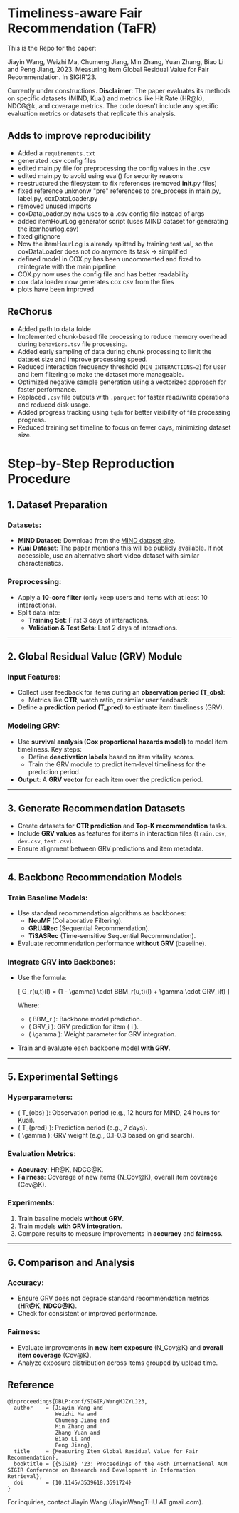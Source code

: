# Timeliness-aware Fair Recommendation (TaFR)

This is the Repo for the paper:

Jiayin Wang, Weizhi Ma, Chumeng Jiang, Min Zhang, Yuan Zhang, Biao Li and Peng Jiang, 2023. Measuring Item Global Residual Value for Fair Recommendation. In SIGIR'23.

Currently under constructions.
**Disclaimer**: The paper evaluates its methods on specific datasets (MIND, Kuai) and metrics like Hit Rate (HR@k), NDCG@k, and coverage metrics. The code doesn't include any specific evaluation metrics or datasets that replicate this analysis.

## Adds to improve reproducibility
- Added a `requirements.txt`
- generated .csv config files
- edited main.py file for preprocessing the config values in the .csv
- edited main.py to avoid using eval() for security reasons
- reestructured the filesystem to fix references (removed __init__.py files)
- fixed reference unknonw "pre" references to pre_process in main.py, label.py, coxDataLoader.py 
- removed unused imports
- coxDataLoader.py now uses to a .csv config file instead of args
- added itemHourLog generator script (uses MIND dataset for generating the itemhourlog.csv)
- fixed gitignore
- Now the itemHourLog is already splitted by training test val, so the coxDataLoader does not do anymore its task -> simplified
- defined model in COX.py has been uncommented and fixed to reintegrate with the main pipeline
- COX.py now uses the config file and has better readability
- cox data loader now generates cox.csv from the files 
- plots have been improved

## ReChorus
- Added path to data folde
- Implemented chunk-based file processing to reduce memory overhead during `behaviors.tsv` file processing.
- Added early sampling of data during chunk processing to limit the dataset size and improve processing speed.
- Reduced interaction frequency threshold (`MIN_INTERACTIONS=2`) for user and item filtering to make the dataset more manageable.
- Optimized negative sample generation using a vectorized approach for faster performance.
- Replaced `.csv` file outputs with `.parquet` for faster read/write operations and reduced disk usage.
- Added progress tracking using `tqdm` for better visibility of file processing progress.
- Reduced training set timeline to focus on fewer days, minimizing dataset size.


# Step-by-Step Reproduction Procedure

## 1. Dataset Preparation

### Datasets:
- **MIND Dataset**: Download from the [MIND dataset site](https://msnews.github.io/).
- **Kuai Dataset**: The paper mentions this will be publicly available. If not accessible, use an alternative short-video dataset with similar characteristics.

### Preprocessing:
- Apply a **10-core filter** (only keep users and items with at least 10 interactions).
- Split data into:
  - **Training Set**: First 3 days of interactions.
  - **Validation & Test Sets**: Last 2 days of interactions.

---

## 2. Global Residual Value (GRV) Module

### Input Features:
- Collect user feedback for items during an **observation period (T_obs)**:
  - Metrics like **CTR**, watch ratio, or similar user feedback.
- Define a **prediction period (T_pred)** to estimate item timeliness (GRV).

### Modeling GRV:
- Use **survival analysis (Cox proportional hazards model)** to model item timeliness. Key steps:
  - Define **deactivation labels** based on item vitality scores.
  - Train the GRV module to predict item-level timeliness for the prediction period.
- **Output**: A **GRV vector** for each item over the prediction period.

---

## 3. Generate Recommendation Datasets

- Create datasets for **CTR prediction** and **Top-K recommendation** tasks.
- Include **GRV values** as features for items in interaction files (`train.csv`, `dev.csv`, `test.csv`).
- Ensure alignment between GRV predictions and item metadata.

---

## 4. Backbone Recommendation Models

### Train Baseline Models:
- Use standard recommendation algorithms as backbones:
  - **NeuMF** (Collaborative Filtering).
  - **GRU4Rec** (Sequential Recommendation).
  - **TiSASRec** (Time-sensitive Sequential Recommendation).
- Evaluate recommendation performance **without GRV** (baseline).

### Integrate GRV into Backbones:
- Use the formula:

  \[
  G_r(u,t)(I) = (1 - \gamma) \cdot BBM_r(u,t)(I) + \gamma \cdot GRV_i(t)
  \]

  Where:
  - \( BBM_r \): Backbone model prediction.
  - \( GRV_i \): GRV prediction for item \( i \).
  - \( \gamma \): Weight parameter for GRV integration.

- Train and evaluate each backbone model **with GRV**.

---

## 5. Experimental Settings

### Hyperparameters:
- \( T_{obs} \): Observation period (e.g., 12 hours for MIND, 24 hours for Kuai).
- \( T_{pred} \): Prediction period (e.g., 7 days).
- \( \gamma \): GRV weight (e.g., 0.1–0.3 based on grid search).

### Evaluation Metrics:
- **Accuracy**: HR@K, NDCG@K.
- **Fairness**: Coverage of new items (N_Cov@K), overall item coverage (Cov@K).

### Experiments:
1. Train baseline models **without GRV**.
2. Train models **with GRV integration**.
3. Compare results to measure improvements in **accuracy** and **fairness**.

---

## 6. Comparison and Analysis

### Accuracy:
- Ensure GRV does not degrade standard recommendation metrics (**HR@K**, **NDCG@K**).
- Check for consistent or improved performance.

### Fairness:
- Evaluate improvements in **new item exposure** (N_Cov@K) and **overall item coverage** (Cov@K).
- Analyze exposure distribution across items grouped by upload time.


## Reference
```
@inproceedings{DBLP:conf/SIGIR/WangMJZYLJ23,
  author    = {Jiayin Wang and
               Weizhi Ma and
               Chumeng Jiang and
               Min Zhang and
               Zhang Yuan and
               Biao Li and
               Peng Jiang},
  title     = {Measuring Item Global Residual Value for Fair Recommendation},
  booktitle = {{SIGIR} '23: Proceedings of the 46th International ACM SIGIR Conference on Research and Development in Information Retrieval},
  doi       = {10.1145/3539618.3591724}
}
```

For inquiries, contact Jiayin Wang (JiayinWangTHU AT gmail.com).
